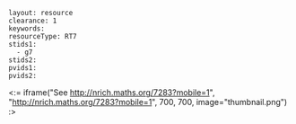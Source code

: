 ````
layout: resource
clearance: 1
keywords:
resourceType: RT7
stids1: 
  - g7
stids2:
pvids1:
pvids2:

````

<:= iframe("See http://nrich.maths.org/7283?mobile=1", "http://nrich.maths.org/7283?mobile=1", 700, 700, image="thumbnail.png") :>

